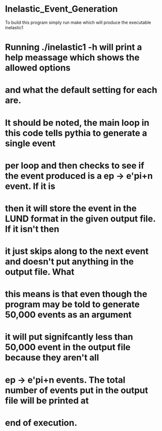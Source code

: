# Inelastic_Event_Generation

 To build this program simply run make which will produce the executable inelastic1
# Running ./inelastic1 -h will print a help meassage which shows the allowed options
# and what the default setting for each are. 

# It should be noted, the main loop in this code tells pythia to generate a single event 
# per loop and then checks to see if the event produced is a ep -> e'pi+n event. If it is
# then it will store the event in the LUND format in the given output file. If it isn't then
# it just skips along to the next event and doesn't put anything in the output file. What
# this means is that even though the program may be told to generate 50,000 events as an argument
# it will put signifcantly less than 50,000 event in the output file because they aren't all
# ep -> e'pi+n events. The total number of events put in the output file will be printed at
# end of execution.

